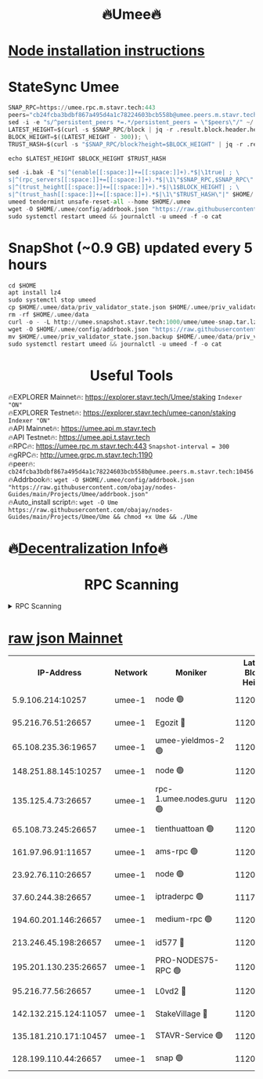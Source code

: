 <h1 align="center"> 🔥Umee🔥</h1>


[Node installation instructions](https://github.com/obajay/nodes-Guides/tree/main/Projects/Umee)
=
# StateSync Umee
```python
SNAP_RPC=https://umee.rpc.m.stavr.tech:443
peers="cb24fcba3bdbf867a495d4a1c78224603bcb558b@umee.peers.m.stavr.tech:10456"
sed -i -e "s/^persistent_peers *=.*/persistent_peers = \"$peers\"/" ~/.umee/config/config.toml
LATEST_HEIGHT=$(curl -s $SNAP_RPC/block | jq -r .result.block.header.height); \
BLOCK_HEIGHT=$((LATEST_HEIGHT - 300)); \
TRUST_HASH=$(curl -s "$SNAP_RPC/block?height=$BLOCK_HEIGHT" | jq -r .result.block_id.hash)

echo $LATEST_HEIGHT $BLOCK_HEIGHT $TRUST_HASH

sed -i.bak -E "s|^(enable[[:space:]]+=[[:space:]]+).*$|\1true| ; \
s|^(rpc_servers[[:space:]]+=[[:space:]]+).*$|\1\"$SNAP_RPC,$SNAP_RPC\"| ; \
s|^(trust_height[[:space:]]+=[[:space:]]+).*$|\1$BLOCK_HEIGHT| ; \
s|^(trust_hash[[:space:]]+=[[:space:]]+).*$|\1\"$TRUST_HASH\"|" $HOME/.umee/config/config.toml
umeed tendermint unsafe-reset-all --home $HOME/.umee
wget -O $HOME/.umee/config/addrbook.json "https://raw.githubusercontent.com/obajay/nodes-Guides/main/Projects/Umee/addrbook.json"
sudo systemctl restart umeed && journalctl -u umeed -f -o cat
```
# SnapShot (~0.9 GB) updated every 5 hours
```python
cd $HOME
apt install lz4
sudo systemctl stop umeed
cp $HOME/.umee/data/priv_validator_state.json $HOME/.umee/priv_validator_state.json.backup
rm -rf $HOME/.umee/data
curl -o - -L http://umee.snapshot.stavr.tech:1000/umee/umee-snap.tar.lz4 | lz4 -c -d - | tar -x -C $HOME/.umee --strip-components 2
wget -O $HOME/.umee/config/addrbook.json "https://raw.githubusercontent.com/obajay/nodes-Guides/main/Projects/Umee/addrbook.json"
mv $HOME/.umee/priv_validator_state.json.backup $HOME/.umee/data/priv_validator_state.json
sudo systemctl restart umeed && journalctl -u umeed -f -o cat
```
 <h1 align="center"> Useful Tools</h1>

🔥EXPLORER Mainnet🔥:      https://explorer.stavr.tech/Umee/staking             `Indexer "ON"` \
🔥EXPLORER Testnet🔥:        https://explorer.stavr.tech/umee-canon/staking      `Indexer "ON"` \
🔥API Mainnet🔥:                   https://umee.api.m.stavr.tech \
🔥API Testnet🔥:                     https://umee.api.t.stavr.tech \
🔥RPC🔥:                           https://umee.rpc.m.stavr.tech:443                     `Snapshot-interval = 300` \
🔥gRPC🔥:                              http://umee.grpc.m.stavr.tech:1190 \
🔥peer🔥:                     `cb24fcba3bdbf867a495d4a1c78224603bcb558b@umee.peers.m.stavr.tech:10456` \
🔥Addrbook🔥:    ```wget -O $HOME/.umee/config/addrbook.json "https://raw.githubusercontent.com/obajay/nodes-Guides/main/Projects/Umee/addrbook.json"``` \
🔥Auto_install script🔥: ```wget -O Ume https://raw.githubusercontent.com/obajay/nodes-Guides/main/Projects/Umee/Ume && chmod +x Ume && ./Ume```

🔥[Decentralization Info](https://github.com/obajay/StateSync-snapshots/tree/main/Projects/Umee/Decentralization)🔥
=

<h1 align="center"> RPC Scanning</h1>

<details>
<summary>RPC Scanning</summary>

<h2 align="center"> We scan nodes in real time every 4 hours. And we provide the final result of RPC endpoints.
We cannot influence the operation of these nodes in any way. </h2>


```python
If Voting Power is higher than 0 --> then the Node is a validator of the network and may be subject to attack and be a potential threat to the chain.
```
```python
We marked such validators with a red symbol
```

</details>

[raw json Mainnet](https://rpc-check.umeem.stavr.tech/umeem/rpc-umeem-result.json)
=



<table><tr><th>IP-Address</th><th>Network</th><th>Moniker</th><th>Latest Block Height</th><th>Earliest Block Height</th><th>Catching Up</th><th>Tx Index</th><th>Voting Power</th><th>Scan Time</th></tr><tr><td>5.9.106.214:10257</td><td>umee-1</td><td>node 🟢</td><td>11207809</td><td>7942001</td><td>False</td><td>on</td><td>0</td><td>2024-03-27T19:02:30.093672749UTC</td></tr><tr><td>95.216.76.51:26657</td><td>umee-1</td><td>Egozit 🔴</td><td>11207816</td><td>8262001</td><td>False</td><td>off</td><td>38762624</td><td>2024-03-27T19:03:15.999100963UTC</td></tr><tr><td>65.108.235.36:19657</td><td>umee-1</td><td>umee-yieldmos-2 🟢</td><td>11207776</td><td>9575548</td><td>False</td><td>on</td><td>0</td><td>2024-03-27T18:59:12.088708939UTC</td></tr><tr><td>148.251.88.145:10257</td><td>umee-1</td><td>node 🟢</td><td>11207788</td><td>10179652</td><td>False</td><td>on</td><td>0</td><td>2024-03-27T19:00:28.133497101UTC</td></tr><tr><td>135.125.4.73:26657</td><td>umee-1</td><td>rpc-1.umee.nodes.guru 🟢</td><td>11207816</td><td>10691018</td><td>False</td><td>on</td><td>0</td><td>2024-03-27T19:03:16.300656084UTC</td></tr><tr><td>65.108.73.245:26657</td><td>umee-1</td><td>tienthuattoan 🟢</td><td>11207798</td><td>10787155</td><td>False</td><td>on</td><td>0</td><td>2024-03-27T19:01:27.606354872UTC</td></tr><tr><td>161.97.96.91:11657</td><td>umee-1</td><td>ams-rpc 🟢</td><td>11207825</td><td>10929930</td><td>False</td><td>on</td><td>0</td><td>2024-03-27T19:04:10.929977519UTC</td></tr><tr><td>23.92.76.110:26657</td><td>umee-1</td><td>node 🟢</td><td>11207835</td><td>10938001</td><td>False</td><td>on</td><td>0</td><td>2024-03-27T19:05:08.314204565UTC</td></tr><tr><td>37.60.244.38:26657</td><td>umee-1</td><td>iptraderpc 🟢</td><td>11177300</td><td>11013104</td><td>False</td><td>on</td><td>0</td><td>2024-03-27T18:59:57.251254265UTC</td></tr><tr><td>194.60.201.146:26657</td><td>umee-1</td><td>medium-rpc 🟢</td><td>11207789</td><td>11013104</td><td>False</td><td>on</td><td>0</td><td>2024-03-27T19:00:45.196717544UTC</td></tr><tr><td>213.246.45.198:26657</td><td>umee-1</td><td>id577 🔴</td><td>11207789</td><td>11029001</td><td>False</td><td>on</td><td>35123642</td><td>2024-03-27T19:00:32.521791223UTC</td></tr><tr><td>195.201.130.235:26657</td><td>umee-1</td><td>PRO-NODES75-RPC 🟢</td><td>11207807</td><td>11107807</td><td>False</td><td>on</td><td>0</td><td>2024-03-27T19:02:21.514909546UTC</td></tr><tr><td>95.216.77.56:26657</td><td>umee-1</td><td>L0vd2 🔴</td><td>11207825</td><td>11107825</td><td>False</td><td>off</td><td>38515405</td><td>2024-03-27T19:04:10.667783806UTC</td></tr><tr><td>142.132.215.124:11057</td><td>umee-1</td><td>StakeVillage 🔴</td><td>11207834</td><td>11177889</td><td>False</td><td>on</td><td>1761554</td><td>2024-03-27T19:05:01.271672925UTC</td></tr><tr><td>135.181.210.171:10457</td><td>umee-1</td><td>STAVR-Service 🟢</td><td>11207819</td><td>11206901</td><td>False</td><td>on</td><td>0</td><td>2024-03-27T19:03:31.255574082UTC</td></tr><tr><td>128.199.110.44:26657</td><td>umee-1</td><td>snap 🟢</td><td>11207823</td><td>11207172</td><td>False</td><td>off</td><td>0</td><td>2024-03-27T19:03:57.763484388UTC</td></tr></table>
